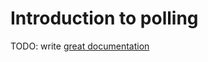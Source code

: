 # Introduction to polling

TODO: write [great documentation](http://jacobian.org/writing/what-to-write/)
